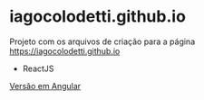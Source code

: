 # iagocolodetti.github.io

Projeto com os arquivos de criação para a página https://iagocolodetti.github.io
- ReactJS

[Versão em Angular](https://github.com/iagocolodetti/github.io "github.io")